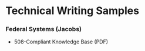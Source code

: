 # Technical Writing Samples  
### Federal Systems (Jacobs)   
- 508-Compliant Knowledge Base (PDF)  
